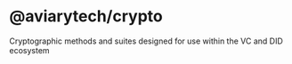 # @aviarytech/crypto

Cryptographic methods and suites designed for use within the VC and DID ecosystem
